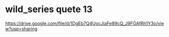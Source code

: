# wild_series quete 13

https://drive.google.com/file/d/1DgEb7Q4UocJiaFe89cQ_J9FGAfRh1Y3o/view?usp=sharing
